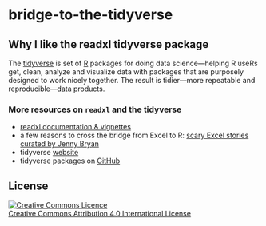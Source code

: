 # bridge-to-the-tidyverse

## Why I like the readxl tidyverse package

The [tidyverse](https://www.tidyverse.org/) is set of [R](https://www.r-project.org/) packages for doing data science&mdash;helping R useRs get, clean, analyze and visualize data with packages that are purposely designed to work nicely together. The result is tidier&mdash;more repeatable and reproducible&mdash;data products.




### More resources on `readxl` and the tidyverse

- [readxl documentation & vignettes](https://github.com/tidyverse/readxl)
- a few reasons to cross the bridge from Excel to R: [scary Excel stories curated by Jenny Bryan](https://github.com/jennybc/scary-excel-stories)
- tidyverse [website](https://www.tidyverse.org/)
- tidyverse packages on [GitHub](https://github.com/tidyverse/tidyverse)


## License

<a rel="license" href="http://creativecommons.org/licenses/by/4.0/"><img alt="Creative Commons Licence" style="border-width:0" src="https://i.creativecommons.org/l/by/4.0/80x15.png" /></a><br /><span xmlns:dct="http://purl.org/dc/terms/" property="dct:title"></span><a rel="license" href="http://creativecommons.org/licenses/by/4.0/">Creative Commons Attribution 4.0 International License</a>

